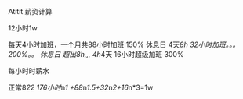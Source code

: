 Atitit 薪资计算

12小时1w

每天4小时加班，一个月共88小时加班  150%
休息日  4天*8h  32小时加班。。。 200%。。
休息日 超出8h,,,  4h*4天 16小时超级加班  300%


每小时时薪水

正常8*22   176小时*n*1 +88*n*1.5+32*n*2+16*n*3=1w

